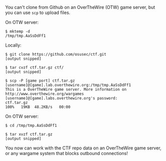 You can't clone from Github on an OverTheWire (OTW) game server, but you can use `scp` to upload files.

On OTW server:
```
$ mktemp -d
/tmp/tmp.AaSsDdFf1
```

Locally:
```
$ git clone https://github.com/osusec/ctf.git
[output snipped]

$ tar cvzf ctf.tar.gz ctf/
[output snipped]

$ scp -P [game port] ctf.tar.gz [username]@[game].lab.overthewire.org:/tmp/tmp.AaSsDdFf1
This is a OverTheWire game server. More information on http://www.overthewire.org/wargames 
[username]@[game].labs.overthewire.org's password:                                                                                                                                                              
ctf.tar.gz                                                                       100%   19KB  48.2KB/s   00:00    
```

On OTW server:
```
$ cd /tmp/tmp.AaSsDdFf1

$ tar xvzf ctf.tar.gz
[output snipped]
```

You now can work with the CTF repo data on an OverTheWire game server, or any wargame system that blocks outbound connections!
